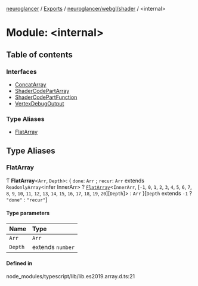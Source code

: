 [neuroglancer](../README.md) / [Exports](../modules.md) / [neuroglancer/webgl/shader](neuroglancer_webgl_shader.md) / <internal\>

# Module: <internal\>

## Table of contents

### Interfaces

- [ConcatArray](../interfaces/neuroglancer_webgl_shader._internal_.ConcatArray.md)
- [ShaderCodePartArray](../interfaces/neuroglancer_webgl_shader._internal_.ShaderCodePartArray.md)
- [ShaderCodePartFunction](../interfaces/neuroglancer_webgl_shader._internal_.ShaderCodePartFunction.md)
- [VertexDebugOutput](../interfaces/neuroglancer_webgl_shader._internal_.VertexDebugOutput.md)

### Type Aliases

- [FlatArray](neuroglancer_webgl_shader._internal_.md#flatarray)

## Type Aliases

### FlatArray

Ƭ **FlatArray**<`Arr`, `Depth`\>: { `done`: `Arr` ; `recur`: `Arr` extends `ReadonlyArray`<infer InnerArr\> ? [`FlatArray`](neuroglancer_webgl_shader._internal_.md#flatarray)<`InnerArr`, [``-1``, ``0``, ``1``, ``2``, ``3``, ``4``, ``5``, ``6``, ``7``, ``8``, ``9``, ``10``, ``11``, ``12``, ``13``, ``14``, ``15``, ``16``, ``17``, ``18``, ``19``, ``20``][`Depth`]\> : `Arr`  }[`Depth` extends ``-1`` ? ``"done"`` : ``"recur"``]

#### Type parameters

| Name | Type |
| :------ | :------ |
| `Arr` | `Arr` |
| `Depth` | extends `number` |

#### Defined in

node_modules/typescript/lib/lib.es2019.array.d.ts:21
